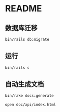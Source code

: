 # README

## 数据库迁移

```bash
bin/rails db:migrate
```

## 运行

```bash
bin/rails s
```

## 自动生成文档

```bash
bin/rake docs:generate

open doc/api/index.html
```
